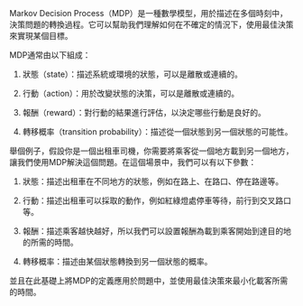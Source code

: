 Markov Decision Process（MDP）是一種數學模型，用於描述在多個時刻中，決策問題的轉換過程。它可以幫助我們理解如何在不確定的情況下，使用最佳決策來實現某個目標。

MDP通常由以下組成：

1. 狀態（state）：描述系統或環境的狀態，可以是離散或連續的。

2. 行動（action）：用於改變狀態的決策，可以是離散或連續的。

3. 報酬（reward）：對行動的結果進行評估，以決定哪些行動是良好的。

4. 轉移概率（transition probability）：描述從一個狀態到另一個狀態的可能性。

舉個例子，假設你是一個出租車司機，你需要將乘客從一個地方載到另一個地方，讓我們使用MDP解決這個問題。在這個場景中，我們可以有以下參數：

1. 狀態：描述出租車在不同地方的狀態，例如在路上、在路口、停在路邊等。

2. 行動：描述出租車可以採取的動作，例如紅綠燈處停車等待，前行到交叉路口等。

3. 報酬：描述乘客越快越好，所以我們可以設置報酬為載到乘客開始到達目的地的所需的時間。

4. 轉移概率：描述由某個狀態轉換到另一個狀態的概率。

並且在此基礎上將MDP的定義應用於問題中，並使用最佳決策來最小化載客所需的時間。